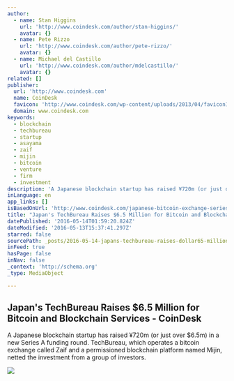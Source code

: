 ```yaml
---
author:
  - name: Stan Higgins
    url: 'http://www.coindesk.com/author/stan-higgins/'
    avatar: {}
  - name: Pete Rizzo
    url: 'http://www.coindesk.com/author/pete-rizzo/'
    avatar: {}
  - name: Michael del Castillo
    url: 'http://www.coindesk.com/author/mdelcastillo/'
    avatar: {}
related: []
publisher:
  url: 'http://www.coindesk.com'
  name: CoinDesk
  favicon: 'http://www.coindesk.com/wp-content/uploads/2013/04/favicon1.ico?ffe887'
  domain: www.coindesk.com
keywords:
  - blockchain
  - techbureau
  - startup
  - asayama
  - zaif
  - mijin
  - bitcoin
  - venture
  - firm
  - investment
description: 'A Japanese blockchain startup has raised ¥720m (or just over $6.5m) in a new Series A funding round. TechBureau, which operates a bitcoin exchange called Zaif and a permissioned blockchain platform named Mijin, netted the investment from a group of investors.'
inLanguage: en
app_links: []
isBasedOnUrl: 'http://www.coindesk.com/japanese-bitcoin-exchange-series-a-round/'
title: "Japan's TechBureau Raises $6.5 Million for Bitcoin and Blockchain Services - CoinDesk"
datePublished: '2016-05-14T01:59:20.824Z'
dateModified: '2016-05-13T15:37:41.297Z'
starred: false
sourcePath: _posts/2016-05-14-japans-techbureau-raises-dollar65-million-for-bitcoin-and-block.md
inFeed: true
hasPage: false
inNav: false
_context: 'http://schema.org'
_type: MediaObject

---
```

<article style=""><h1>Japan's TechBureau Raises $6.5 Million for Bitcoin and Blockchain Services - CoinDesk</h1><p>A Japanese blockchain startup has raised ¥720m (or just over $6.5m) in a new Series A funding round. TechBureau, which operates a bitcoin exchange called Zaif and a permissioned blockchain platform named Mijin, netted the investment from a group of investors.</p><img src="http://media.coindesk.com/2016/05/Screen-Shot-2016-05-13-at-11.02.11-AM-e1463151768973.png" /></article>